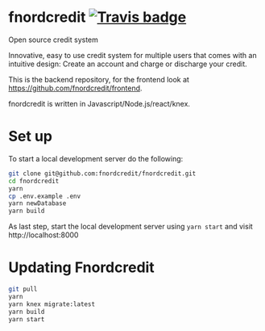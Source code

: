 # fnordcredit [![Travis badge](https://travis-ci.org/fnordcredit/fnordcredit.svg?branch=master)](https://travis-ci.org/fnordcredit/fnordcredit)
Open source credit system

Innovative, easy to use credit system for multiple users that comes with an intuitive design: Create an account and charge or discharge your credit.

This is the backend repository, for the frontend look at https://github.com/fnordcredit/frontend.

fnordcredit is written in Javascript/Node.js/react/knex.

# Set up
To start a local development server do the following:

```sh
git clone git@github.com:fnordcredit/fnordcredit.git
cd fnordcredit
yarn
cp .env.example .env
yarn newDatabase
yarn build
```

As last step, start the local development server using ```yarn start``` and visit http://localhost:8000

# Updating Fnordcredit

```sh
git pull
yarn
yarn knex migrate:latest
yarn build
yarn start
```
